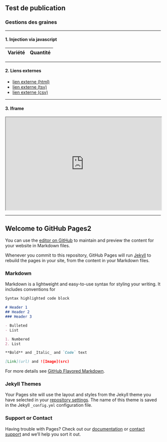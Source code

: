 ## Test de publication

### Gestions des graines

<hr>

#### 1. Injection via javascript

<table id="stock">
  <thead>
    <tr>
     <th>Variété</th>
     <th>Quantité</th>
    </tr>
  </thead>

  <tbody>
  </tbody>
</table>

<script>
//(function(){})();

var url = 'https://docs.google.com/spreadsheets/d/e/2PACX-1vRnjpwv9eYPwZx__7-8H4EYoe7Zs4yXZwCAuPJuxNEfj3LgInGX6-e-94SI7BPI7FF7YrVqP3NYO3bN/pub?gid=1185466709&single=true&output=tsv';
var stock = document.getElementById('stock');

var opts = {
    method: 'GET',
    headers: {}
};

fetch(url, opts).then(function (response) {
    return response.text();
})
    .then(function (text) {
        var lines = text.split("\n")
        var i, l, cols, row, cell0, cell1;
        for(i = lines.length-1; i > 1; i--) { // skip bogus headers in tsv (0, 1)
            l = lines[i];
            cols = l.split('\t')
            row = stock.insertRow(1); // skip table header

            cell0 = row.insertCell(0)
            cell0.innerHTML = cols[0];

            cell1 = row.insertCell(1)
            cell1.innerHTML = cols[1];
            cell1.style.textAlign = "right"
        }

    });
</script>

<hr>

#### 2. Liens externes

- [lien externe (html)](https://docs.google.com/spreadsheets/d/e/2PACX-1vRnjpwv9eYPwZx__7-8H4EYoe7Zs4yXZwCAuPJuxNEfj3LgInGX6-e-94SI7BPI7FF7YrVqP3NYO3bN/pubhtml?gid=1185466709&single=true)
- [lien externe (tsv)](https://docs.google.com/spreadsheets/d/e/2PACX-1vRnjpwv9eYPwZx__7-8H4EYoe7Zs4yXZwCAuPJuxNEfj3LgInGX6-e-94SI7BPI7FF7YrVqP3NYO3bN/pub?gid=1185466709&single=true&output=tsv)
- [lien externe (csv)](https://docs.google.com/spreadsheets/d/e/2PACX-1vRnjpwv9eYPwZx__7-8H4EYoe7Zs4yXZwCAuPJuxNEfj3LgInGX6-e-94SI7BPI7FF7YrVqP3NYO3bN/pub?gid=1185466709&single=true&output=csv)

<hr>

#### 3. Iframe

<iframe width="100%" height="300px" src="https://docs.google.com/spreadsheets/d/e/2PACX-1vRnjpwv9eYPwZx__7-8H4EYoe7Zs4yXZwCAuPJuxNEfj3LgInGX6-e-94SI7BPI7FF7YrVqP3NYO3bN/pubhtml?gid=1185466709&amp;single=true&amp;widget=true&amp;headers=false"></iframe>

<hr>

## Welcome to GitHub Pages2

You can use the [editor on GitHub](https://github.com/auja-levens/auja-levens.github.io/edit/master/README.md) to maintain and preview the content for your website in Markdown files.

Whenever you commit to this repository, GitHub Pages will run [Jekyll](https://jekyllrb.com/) to rebuild the pages in your site, from the content in your Markdown files.

### Markdown

Markdown is a lightweight and easy-to-use syntax for styling your writing. It includes conventions for

```markdown
Syntax highlighted code block

# Header 1
## Header 2
### Header 3

- Bulleted
- List

1. Numbered
2. List

**Bold** and _Italic_ and `Code` text

[Link](url) and ![Image](src)
```

For more details see [GitHub Flavored Markdown](https://guides.github.com/features/mastering-markdown/).

### Jekyll Themes

Your Pages site will use the layout and styles from the Jekyll theme you have selected in your [repository settings](https://github.com/auja-levens/auja-levens.github.io/settings). The name of this theme is saved in the Jekyll `_config.yml` configuration file.

### Support or Contact

Having trouble with Pages? Check out our [documentation](https://help.github.com/categories/github-pages-basics/) or [contact support](https://github.com/contact) and we’ll help you sort it out.
